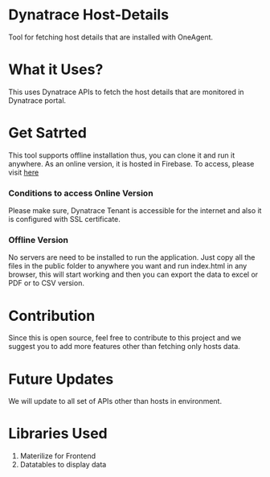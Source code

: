 # Dynatrace Host-Details
Tool for fetching host details that are installed with OneAgent.

# What it Uses?
This uses Dynatrace APIs to fetch the host details that are monitored in Dynatrace portal. 

# Get Satrted
This tool supports offline installation thus, you can clone it and run it anywhere. As an online version, it is hosted in Firebase. To access, please visit [here](https://dtis-hosts.web.app)

### Conditions to access Online Version
Please make sure, Dynatrace Tenant is accessible for the internet and also it is configured with SSL certificate. 

### Offline Version
No servers are need to be installed to run the application. Just copy all the files in the public folder to anywhere you want and run index.html in any browser, this will start working and then you can export the data to excel or PDF or to CSV version. 

# Contribution
Since this is open source, feel free to contribute to this project and we suggest you to add more features other than fetching only hosts data. 

# Future Updates
We will update to all set of APIs other than hosts in environment. 

# Libraries Used
1. Materilize for Frontend
2. Datatables to display data

